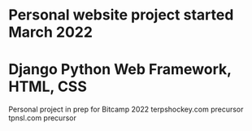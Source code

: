 # Personal website project started March 2022
# Django Python Web Framework, HTML, CSS
 Personal project in prep for Bitcamp 2022
 terpshockey.com precursor
 tpnsl.com precursor
